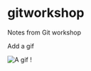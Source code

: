 # gitworkshop
Notes from Git workshop

Add a gif

![A gif](https://media.giphy.com/media/xTiTnGeUsWOEwsGoG4/giphy.gif) !